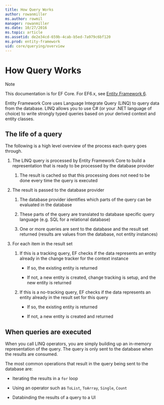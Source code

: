 ```yaml
---
title: How Query Works
author: rowanmiller
ms.author: rowmil
manager: rowanmiller
ms.date: 10/27/2016
ms.topic: article
ms.assetid: de2e34cd-659b-4cab-b5ed-7a979c6bf120
ms.prod: entity-framework
uid: core/querying/overview
---
```

# How Query Works

> [!NOTE]
> This documentation is for EF Core. For EF6.x, see [Entity Framework 6](../../ef6/index.md).

Entity Framework Core uses Language Integrate Query (LINQ) to query data from the database. LINQ allows you to use C# (or your .NET language of choice) to write strongly typed queries based on your derived context and entity classes.

## The life of a query

The following is a high level overview of the process each query goes through.

1. The LINQ query is processed by Entity Framework Core to build a representation that is ready to be processed by the database provider

   1. The result is cached so that this processing does not need to be done every time the query is executed

2. The result is passed to the database provider

   1. The database provider identifies which parts of the query can be evaluated in the database

   2. These parts of the query are translated to database specific query language (e.g. SQL for a relational database)

   3. One or more queries are sent to the database and the result set returned (results are values from the database, not entity instances)

3. For each item in the result set

   1. If this is a tracking query, EF checks if the data represents an entity already in the change tracker for the context instance

      * If so, the existing entity is returned

      * If not, a new entity is created, change tracking is setup, and the new entity is returned

   2. If this is a no-tracking query, EF checks if the data represents an entity already in the result set for this query

      * If so, the existing entity is returned

      * If not, a new entity is created and returned

## When queries are executed

When you call LINQ operators, you are simply building up an in-memory representation of the query. The query is only sent to the database when the results are consumed.

The most common operations that result in the query being sent to the database are:
* Iterating the results in a `for` loop

* Using an operator such as `ToList`, `ToArray`, `Single`, `Count`

* Databinding the results of a query to a UI

